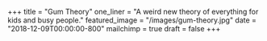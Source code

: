 +++
title = "Gum Theory"
one_liner = "A weird new theory of everything for kids and busy people."
featured_image = "/images/gum-theory.jpg"
date = "2018-12-09T00:00:00-800"
mailchimp = true
draft = false
+++

